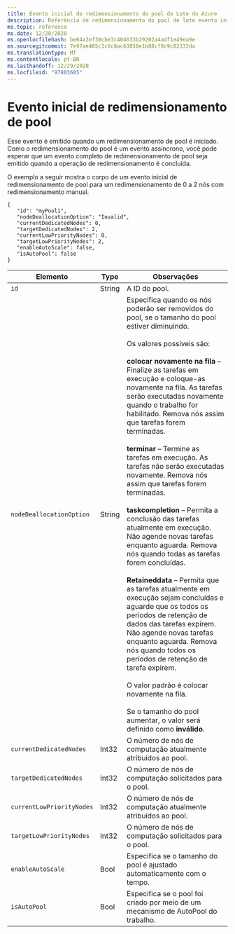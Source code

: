 ```yaml
---
title: Evento inicial de redimensionamento do pool do Lote do Azure
description: Referência de redimensionamento do pool de lote evento inicial. O exemplo mostra o corpo de um evento inicial de redimensionamento de pool para um redimensionamento de zero a dois nós com redimensionamento manual.
ms.topic: reference
ms.date: 12/28/2020
ms.openlocfilehash: be64a2ef30cbe3c404633b29202a4adf1e49ea9e
ms.sourcegitcommit: 7e97ae405c1c6c8ac63850e1b88cf9c9c82372da
ms.translationtype: MT
ms.contentlocale: pt-BR
ms.lasthandoff: 12/29/2020
ms.locfileid: "97803605"
---
```

# <a name="pool-resize-start-event"></a>Evento inicial de redimensionamento de pool

 Esse evento é emitido quando um redimensionamento de pool é iniciado. Como o redimensionamento do pool é um evento assíncrono, você pode esperar que um evento completo de redimensionamento de pool seja emitido quando a operação de redimensionamento é concluída.

 O exemplo a seguir mostra o corpo de um evento inicial de redimensionamento de pool para um redimensionamento de 0 a 2 nós com redimensionamento manual.

```
{
   "id": "myPool1",
   "nodeDeallocationOption": "Invalid",
   "currentDedicatedNodes": 0,
   "targetDedicatedNodes": 2,
   "currentLowPriorityNodes": 0,
   "targetLowPriorityNodes": 2,
   "enableAutoScale": false,
   "isAutoPool": false
}
```

|Elemento|Type|Observações|
|-------------|----------|-----------|
|`id`|String|A ID do pool.|
|`nodeDeallocationOption`|String|Especifica quando os nós poderão ser removidos do pool, se o tamanho do pool estiver diminuindo.<br /><br /> Os valores possíveis são:<br /><br /> **colocar novamente na fila** – Finalize as tarefas em execução e coloque-as novamente na fila. As tarefas serão executadas novamente quando o trabalho for habilitado. Remova nós assim que tarefas forem terminadas.<br /><br /> **terminar** – Termine as tarefas em execução. As tarefas não serão executadas novamente. Remova nós assim que tarefas forem terminadas.<br /><br /> **taskcompletion** – Permita a conclusão das tarefas atualmente em execução. Não agende novas tarefas enquanto aguarda. Remova nós quando todas as tarefas forem concluídas.<br /><br /> **Retaineddata** – Permita que as tarefas atualmente em execução sejam concluídas e aguarde que os todos os períodos de retenção de dados das tarefas expirem. Não agende novas tarefas enquanto aguarda. Remova nós quando todos os períodos de retenção de tarefa expirem.<br /><br /> O valor padrão é colocar novamente na fila.<br /><br /> Se o tamanho do pool aumentar, o valor será definido como **inválido**.|
|`currentDedicatedNodes`|Int32|O número de nós de computação atualmente atribuídos ao pool.|
|`targetDedicatedNodes`|Int32|O número de nós de computação solicitados para o pool.|
|`currentLowPriorityNodes`|Int32|O número de nós de computação atualmente atribuídos ao pool.|
|`targetLowPriorityNodes`|Int32|O número de nós de computação solicitados para o pool.|
|`enableAutoScale`|Bool|Especifica se o tamanho do pool é ajustado automaticamente com o tempo.|
|`isAutoPool`|Bool|Especifica se o pool foi criado por meio de um mecanismo de AutoPool do trabalho.|
